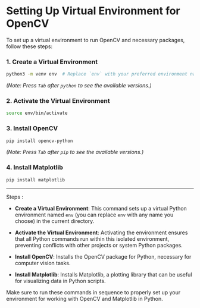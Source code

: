 # Setting Up Virtual Environment for OpenCV

To set up a virtual environment to run OpenCV and necessary packages, follow these steps:

### 1. Create a Virtual Environment

```bash
python3 -m venv env  # Replace `env` with your preferred environment name
```
*(Note: Press `Tab` after `python` to see the available versions.)*


### 2. Activate the Virtual Environment

```bash
source env/bin/activate
```

### 3. Install OpenCV

```bash
pip install opencv-python
```
*(Note: Press `Tab` after `pip` to see the available versions.)*

### 4. Install Matplotlib

```bash
pip install matplotlib
```

---

Steps :

- **Create a Virtual Environment**: This command sets up a virtual Python environment named `env` (you can replace `env` with any name you choose) in the current directory.

- **Activate the Virtual Environment**: Activating the environment ensures that all Python commands run within this isolated environment, preventing conflicts with other projects or system Python packages.

- **Install OpenCV**: Installs the OpenCV package for Python, necessary for computer vision tasks.

- **Install Matplotlib**: Installs Matplotlib, a plotting library that can be useful for visualizing data in Python scripts.

Make sure to run these commands in sequence to properly set up your environment for working with OpenCV and Matplotlib in Python.

